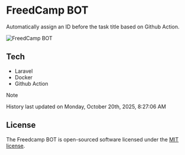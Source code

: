 # FreedCamp BOT

Automatically assign an ID before the task title based on Github Action.

![FreedCamp BOT](https://repository-images.githubusercontent.com/737932867/7d34798b-2680-471c-b089-a78a718d3d6a)

## Tech

- Laravel
- Docker
- Github Action

> [!NOTE]  
> History last updated on Monday, October 20th, 2025, 8:27:06 AM

## License

The Freedcamp BOT is open-sourced software licensed under the [MIT license](https://opensource.org/licenses/MIT).
